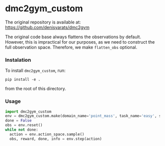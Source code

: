 # dmc2gym_custom
The original repository is available at: https://github.com/denisyarats/dmc2gym

The original code base always flattens the observations by default. However, this is impractical for our purposes, 
as we need to construct the full observation space. Therefore, we make `flatten_obs` optional. 

### Instalation
To install `dmc2gym_custom`, run: 
```
pip install -e .
```
from the root of this directory.

### Usage
```python
import dmc2gym_custom
env = dmc2gym_custom.make(domain_name='point_mass', task_name='easy', seed=1, flatten_obs=True)
done = False
obs = env.reset()
while not done:
  action = env.action_space.sample()
  obs, reward, done, info = env.step(action)
```